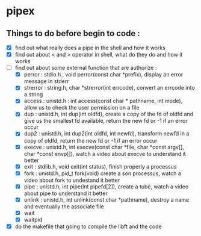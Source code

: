 # pipex

## Things to do before begin to code :

- [x] find out what really does a pipe in the shell and how it works
- [x] find out about < and > operator in shell, what do they do and how it works
- [ ] find out about some external function that are authorize :
    - [x] perror :
    stdio.h , void perror(const char *prefix), display an error message in stderr
    - [x] strerror :
    string.h, char *strerror(int errcode), convert an errcode into a string
    - [x] access :
    unistd.h : int access(const char * pathname, int mode), allow us to check the user permission on a file
    - [x] dup :
    unistd.h, int dup(int oldfd), create a copy of the fd of oldfd and give us the smallest fd available, return the new fd or -1 if an error occur
    - [x] dup2 :
    unistd.h, int dup2(int oldfd, int newfd), transform newfd in a copy of oldfd, return the new fd or -1 if an error occur
    - [x] execve :
    unistd.h, int execve(const char *file, char *const argv[], char *const envp[]), watch a video about execve to understand it better
    - [x] exit :
    stdlib.h, void exit(int status), finish properly a processus
    - [x] fork :
    unistd.h, pid_t fork(void) create a son processus, watch a video about fork to undestand it better
    - [x] pipe :
    unistd.h, int pipe(int pipefd[2]), create a tube, watch a video about pipe to understand it better
    - [x] unlink :
    unistd.h, int unlink(const char *pathname), destroy a name and eventually the associate file
    - [x] wait
    - [x] waitpid

- [x] do the makefile that going to compile the libft and the code 
